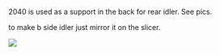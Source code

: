 
2040 is used as a support in the back for rear idler.  See pics.  

to make b side idler just mirror it on the slicer.

![](/Images/rearidler.jpg)
